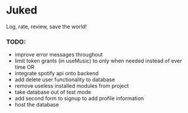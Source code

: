 # Juked

Log, rate, review, save the world!

### TODO:

- improve error messages throughout
- limit token grants (in useMusic) to only when needed instead of ever time
  OR
- integrate spotify api onto backend
- add delete user functionality to database
- remove useless installed modules from project
- take database out of test mode
- add second form to signup to add profile information
- host the database
